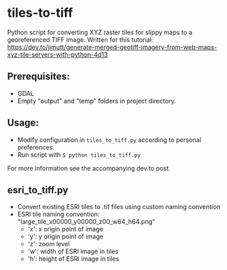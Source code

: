 # tiles-to-tiff
Python script for converting XYZ raster tiles for slippy maps to a georeferenced TIFF image. Written for this tutorial: https://dev.to/jimutt/generate-merged-geotiff-imagery-from-web-maps-xyz-tile-servers-with-python-4d13

## Prerequisites:
- GDAL
- Empty "output" and "temp" folders in project directory. 

## Usage:
- Modify configuration in `tiles_to_tiff.py` according to personal preferences.
- Run script with `$ python tiles_to_tiff.py`

For more information see the accompanying dev.to post. 

## esri_to_tiff.py
- Convert existing ESRI tiles to .tif files using custom naming convention  
- ESRI tile naming convention: "large_tile_x00000_y00000_z00_w64_h64.png"  
    - 'x': x origin point of image
    - 'y': y origin point of image
    - 'z': zoom level
    - 'w': width of ESRI image in tiles
    - 'h': height of ESRI image in tiles
